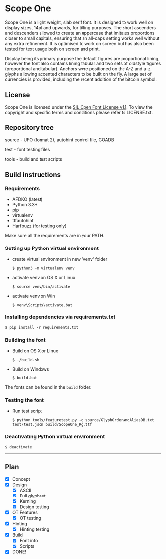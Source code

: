 # Scope One

Scope One is a light weight, slab serif font. It is designed to work well on display sizes, 14pt and upwards, for titling purposes. The short ascenders and descenders allowed to create an uppercase that imitates proportions closer to small capitals, ensuring that an all-caps setting works well without any extra refinement. It is optimised to work on screen but has also been tested for text usage both on screen and print.

Display being its primary purpose the default figures are proportional lining, however the font also contains lining tabular and two sets of oldstyle figures (proportional and tabular). Anchors were positioned on the A-Z and a-z glyphs allowing accented characters to be built on the fly. A large set of currencies is provided, including the recent addition of the bitcoin symbol.

## License

Scope One is licensed under the [SIL Open Font License v1.1](http://scripts.sil.org/OFL).
To view the copyright and specific terms and conditions please refer to LICENSE.txt.

## Repository tree

source - UFO (format 2), autohint control file, GOADB

test - font testing files

tools - build and test scripts

## Build instructions

### Requirements

- AFDKO (latest)
- Python 3.3+
- pip
- virtualenv
- ttfautohint
- Harfbuzz (for testing only)

Make sure all the requirements are in your PATH.

### Setting up Python virtual environment

- create virtual environment in new 'venv' folder

  `$ python3 -m virtualenv venv`

- activate venv on OS X or Linux

  `$ source venv/bin/activate`

- activate venv on Win

  `$ venv\Scripts\activate.bat`

### Installing dependencies via requirements.txt

`$ pip install -r requirements.txt`

### Building the font

- Build on OS X or Linux

  `$ ./build.sh`

- Build on Windows

  `$ build.bat`

The fonts can be found in the `build` folder.

### Testing the font

- Run test script

  `$ python tools/featuretest.py -g source/GlyphOrderAndAliasDB.txt test/test.json build/ScopeOne_Rg.ttf`

### Deactivating Python virtual environment

`$ deactivate`

* * *

## Plan

- [x] Concept
- [x] Design
  - [x] ASCII
  - [x] Full glyphset
  - [x] Kerning
  - [x] Design testing
- [x] OT Features
  - [x] OT testing
- [x] Hinting
  - [x] Hinting testing
- [x] Build
  - [x] Font info
  - [x] Scripts
- [x] DONE!
